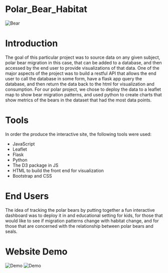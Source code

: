 # Polar_Bear_Habitat
![Bear](https://github.com/cscaile/Polar_Bear_Habitat/blob/main/Images/polarbearimage1.jpg)

# Introduction
The goal of this particular project was to source data on any given subject, polar bear migration in this case, that can be added to a database, and then accessed by the end user to provide visualizations of that data.  One of the major aspects of the project was to build a restful API that allows the end user to call the database in some form, have a flask app query the database, and then return the data back to the html for visualization and consumption.  For our polar project, we chose to deploy the data to a leaflet map to show bear migration patterns, and used python to create charts that show metrics of the bears in the dataset that had the most data points.

# Tools
In order the produce the interactive site, the following tools were used:
- JavaScript
- Leaflet
- Flask
- Python
- The D3 package in JS
- HTML to build the front end for visualization
- Bootstrap and CSS

# End Users
The idea of tracking the polar bears by putting together a fun interactive dashboard was to deploy it in and educational setting for kids, for those that would like to see if migration patterns change with habitat change, and for those that are concerned with the relationship between polar bears and seals.

# Website Demo
![Demo](https://github.com/cscaile/Polar_Bear_Habitat/blob/dave_borowski/demos/demo1.gif)
![Demo](https://github.com/cscaile/Polar_Bear_Habitat/blob/dave_borowski/demos/demo2.gif)
